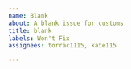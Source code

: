 ```yaml
---
name: Blank
about: A blank issue for customs
title: blank
labels: Won't Fix
assignees: torrac1115, kate115

---
```



